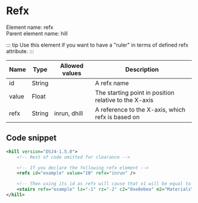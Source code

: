 # Refx

Element name: refx\
Parent element name: hill

::: tip
Use this element if you want to have a "ruler" in terms of defined refx attribute.
:::

| Name  | Type   | Allowed values | Description                                               |
| ----- | ------ | -------------- | --------------------------------------------------------- |
| id    | String |                | A refx name                                               |
| value | Float  |                | The starting point in position relative to the X-axis |
| refx  | String | inrun, dhill   | A reference to the X-axis, which refx is based on         |

## Code snippet

``` xml
<hill version="DSJ4-1.5.0">
    <!-- Rest of code omitted for clearance -->

    <!-- If you declare the following refx element -->
    <refx id="example" value="10" refx="inrun" />

    <!-- Then using its id as refx will cause that x1 will be equal to 10 and x2 will be equal to 20, as x1 and x2 attributes value is based on refx value attribute added to x1 and x2  -->
    <stairs refx="example" lz="-1" rz="-2" c2="0xe8ebea" m2="Materials\material1.xml" t2="Textures\concrete1.png" c1="0x123456" m1="Materials\material1.xml" t1="Textures\rubbermat.png" x1="0" x2="20" />
</hill>
```
